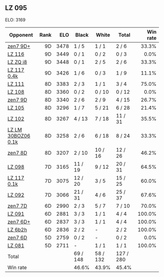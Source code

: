 ## LZ 095 ##

ELO: 3169

Opponent | Rank | ELO | Black | White | Total | Win rate
---------|-----:|----:|-------|-------|-------|-------:
[zen7 9D+](zen7%209D+.md) | 9D | 3478 | 1 / 5 | 1 / 1 | 2 / 6 | 33.3%
[LZ 116](LZ%20116.md) | 9D | 3449 | 0 / 1 | 0 / 2 | 0 / 3 | 0.0%
[LZ ZQ i8](LZ%20ZQ%20i8.md) | 9D | 3448 | 0 / 1 | 2 / 5 | 2 / 6 | 33.3%
[LZ 117 0.4k](LZ%20117%200.4k.md) | 9D | 3426 | 1 / 6 | 0 / 3 | 1 / 9 | 11.1%
[LZ 111](LZ%20111.md) | 8D | 3383 | 2 / 3 | 1 / 1 | 3 / 4 | 75.0%
[LZ 108](LZ%20108.md) | 8D | 3360 | 0 / 2 | 0 / 10 | 0 / 12 | 0.0%
[zen7 9D](zen7%209D.md) | 8D | 3340 | 2 / 6 | 2 / 9 | 4 / 15 | 26.7%
[LZ 105](LZ%20105.md) | 8D | 3296 | 1 / 7 | 5 / 21 | 6 / 28 | 21.4%
[LZ 102](LZ%20102.md) | 8D | 3267 | 4 / 13 | 7 / 18 | 11 / 31 | 35.5%
[LZ LM 30BOZ06 0.1k](LZ%20LM%2030BOZ06%200.1k.md) | 8D | 3258 | 2 / 6 | 6 / 18 | 8 / 24 | 33.3%
[zen7 8D](zen7%208D.md) | 8D | 3207 | 2 / 10 | 10 / 16 | 12 / 26 | 46.2%
[LZ 098](LZ%20098.md) | 7D | 3165 | 11 / 19 | 9 / 12 | 20 / 31 | 64.5%
[LZ 117 0.1k](LZ%20117%200.1k.md) | 7D | 3075 | 12 / 20 | 3 / 5 | 15 / 25 | 60.0%
[LZ 092](LZ%20092.md) | 7D | 3066 | 21 / 31 | 4 / 6 | 25 / 37 | 67.6%
[zen7 7D](zen7%207D.md) | 6D | 2990 | 2 / 3 | 5 / 7 | 7 / 10 | 70.0%
[LZ 091](LZ%20091.md) | 6D | 2881 | 3 / 3 | 1 / 1 | 4 / 4 | 100.0%
[zen7 6D+](zen7%206D+.md) | 6D | 2837 | 3 / 3 | 1 / 1 | 4 / 4 | 100.0%
[LZ 6b2h](LZ%206b2h.md) | 6D | 2836 | 2 / 2 | - | 2 / 2 | 100.0%
[zen7 6D](zen7%206D.md) | 5D | 2759 | 0 / 2 | - | 0 / 2 | 0.0%
[LZ 081](LZ%20081.md) | 5D | 2711 | - | 1 / 1 | 1 / 1 | 100.0%
Total | | | 69 / 148 | 58 / 132 | 127 / 280 | 
Win rate| | | 46.6% | 43.9% | 45.4% | 

